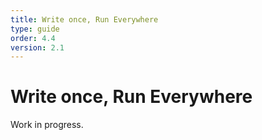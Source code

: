 ```yaml
---
title: Write once, Run Everywhere  
type: guide
order: 4.4
version: 2.1
---
```


# Write once, Run Everywhere

Work in progress.
